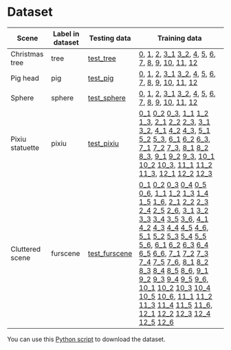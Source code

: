 # Dataset

| Scene             | Label in dataset  | Testing data | Training data|
|-------------------| ------------------|----------------------------------------------------------------------------------------| --|
| Christmas tree    | tree              |[test_tree](https://igpublicshare.z20.web.core.windows.net/DeferredNeuralLighting/data/tree/Test.zip)         | [0](https://igpublicshare.z20.web.core.windows.net/DeferredNeuralLighting/data/tree/Train/PL/Cluster_0/Cluster_0_0.tfrecords),  [1](https://igpublicshare.z20.web.core.windows.net/DeferredNeuralLighting/data/tree/Train/PL/Cluster_1/Cluster_1_0.tfrecords),  [2](https://igpublicshare.z20.web.core.windows.net/DeferredNeuralLighting/data/tree/Train/PL/Cluster_2/Cluster_2_0.tfrecords),  [3_1](https://igpublicshare.z20.web.core.windows.net/DeferredNeuralLighting/data/tree/Train/PL/Cluster_3/Cluster_3_0.tfrecords)  [3_2](https://igpublicshare.z20.web.core.windows.net/DeferredNeuralLighting/data/tree/Train/PL/Cluster_3/Cluster_3_1.tfrecords),  [4](https://igpublicshare.z20.web.core.windows.net/DeferredNeuralLighting/data/tree/Train/PL/Cluster_4/Cluster_4_0.tfrecords),  [5](https://igpublicshare.z20.web.core.windows.net/DeferredNeuralLighting/data/tree/Train/PL/Cluster_5/Cluster_5_0.tfrecords),  [6](https://igpublicshare.z20.web.core.windows.net/DeferredNeuralLighting/data/tree/Train/PL/Cluster_6/Cluster_6_0.tfrecords),  [7](https://igpublicshare.z20.web.core.windows.net/DeferredNeuralLighting/data/tree/Train/PL/Cluster_7/Cluster_7_0.tfrecords),  [8](https://igpublicshare.z20.web.core.windows.net/DeferredNeuralLighting/data/tree/Train/PL/Cluster_8/Cluster_8_0.tfrecords),  [9](https://igpublicshare.z20.web.core.windows.net/DeferredNeuralLighting/data/tree/Train/PL/Cluster_9/Cluster_9_0.tfrecords),  [10](https://igpublicshare.z20.web.core.windows.net/DeferredNeuralLighting/data/tree/Train/PL/Cluster_10/Cluster_10_0.tfrecords),  [11](https://igpublicshare.z20.web.core.windows.net/DeferredNeuralLighting/data/tree/Train/PL/Cluster_11/Cluster_11_0.tfrecords),  [12](https://igpublicshare.z20.web.core.windows.net/DeferredNeuralLighting/data/tree/Train/PL/Cluster_12/Cluster_12_0.tfrecords)  |
| Pig head          | pig               |[test_pig](https://igpublicshare.z20.web.core.windows.net/DeferredNeuralLighting/data/pig/Test.zip)           |[0](https://igpublicshare.z20.web.core.windows.net/DeferredNeuralLighting/data/pig/Train/PL/Cluster_0/Cluster_0_0.tfrecords),  [1](https://igpublicshare.z20.web.core.windows.net/DeferredNeuralLighting/data/pig/Train/PL/Cluster_1/Cluster_1_0.tfrecords),  [2](https://igpublicshare.z20.web.core.windows.net/DeferredNeuralLighting/data/pig/Train/PL/Cluster_2/Cluster_2_0.tfrecords),  [3_1](https://igpublicshare.z20.web.core.windows.net/DeferredNeuralLighting/data/pig/Train/PL/Cluster_3/Cluster_3_0.tfrecords)  [3_2](https://igpublicshare.z20.web.core.windows.net/DeferredNeuralLighting/data/pig/Train/PL/Cluster_3/Cluster_3_1.tfrecords),  [4](https://igpublicshare.z20.web.core.windows.net/DeferredNeuralLighting/data/pig/Train/PL/Cluster_4/Cluster_4_0.tfrecords),  [5](https://igpublicshare.z20.web.core.windows.net/DeferredNeuralLighting/data/pig/Train/PL/Cluster_5/Cluster_5_0.tfrecords),  [6](https://igpublicshare.z20.web.core.windows.net/DeferredNeuralLighting/data/pig/Train/PL/Cluster_6/Cluster_6_0.tfrecords),  [7](https://igpublicshare.z20.web.core.windows.net/DeferredNeuralLighting/data/pig/Train/PL/Cluster_7/Cluster_7_0.tfrecords),  [8](https://igpublicshare.z20.web.core.windows.net/DeferredNeuralLighting/data/pig/Train/PL/Cluster_8/Cluster_8_0.tfrecords),  [9](https://igpublicshare.z20.web.core.windows.net/DeferredNeuralLighting/data/pig/Train/PL/Cluster_9/Cluster_9_0.tfrecords),  [10](https://igpublicshare.z20.web.core.windows.net/DeferredNeuralLighting/data/pig/Train/PL/Cluster_10/Cluster_10_0.tfrecords),  [11](https://igpublicshare.z20.web.core.windows.net/DeferredNeuralLighting/data/pig/Train/PL/Cluster_11/Cluster_11_0.tfrecords),  [12](https://igpublicshare.z20.web.core.windows.net/DeferredNeuralLighting/data/pig/Train/PL/Cluster_12/Cluster_12_0.tfrecords)|
| Sphere            | sphere            |[test_sphere](https://igpublicshare.z20.web.core.windows.net/DeferredNeuralLighting/data/sphere/Test.zip)     | [0](https://igpublicshare.z20.web.core.windows.net/DeferredNeuralLighting/data/sphere/Train/PL/Cluster_0/Cluster_0_0.tfrecords),  [1](https://igpublicshare.z20.web.core.windows.net/DeferredNeuralLighting/data/sphere/Train/PL/Cluster_1/Cluster_1_0.tfrecords),  [2](https://igpublicshare.z20.web.core.windows.net/DeferredNeuralLighting/data/sphere/Train/PL/Cluster_2/Cluster_2_0.tfrecords),  [3_1](https://igpublicshare.z20.web.core.windows.net/DeferredNeuralLighting/data/sphere/Train/PL/Cluster_3/Cluster_3_0.tfrecords)  [3_2](https://igpublicshare.z20.web.core.windows.net/DeferredNeuralLighting/data/sphere/Train/PL/Cluster_3/Cluster_3_1.tfrecords),  [4](https://igpublicshare.z20.web.core.windows.net/DeferredNeuralLighting/data/sphere/Train/PL/Cluster_4/Cluster_4_0.tfrecords),  [5](https://igpublicshare.z20.web.core.windows.net/DeferredNeuralLighting/data/sphere/Train/PL/Cluster_5/Cluster_5_0.tfrecords),  [6](https://igpublicshare.z20.web.core.windows.net/DeferredNeuralLighting/data/sphere/Train/PL/Cluster_6/Cluster_6_0.tfrecords),  [7](https://igpublicshare.z20.web.core.windows.net/DeferredNeuralLighting/data/sphere/Train/PL/Cluster_7/Cluster_7_0.tfrecords),  [8](https://igpublicshare.z20.web.core.windows.net/DeferredNeuralLighting/data/sphere/Train/PL/Cluster_8/Cluster_8_0.tfrecords),  [9](https://igpublicshare.z20.web.core.windows.net/DeferredNeuralLighting/data/sphere/Train/PL/Cluster_9/Cluster_9_0.tfrecords),  [10](https://igpublicshare.z20.web.core.windows.net/DeferredNeuralLighting/data/sphere/Train/PL/Cluster_10/Cluster_10_0.tfrecords),  [11](https://igpublicshare.z20.web.core.windows.net/DeferredNeuralLighting/data/sphere/Train/PL/Cluster_11/Cluster_11_0.tfrecords),  [12](https://igpublicshare.z20.web.core.windows.net/DeferredNeuralLighting/data/sphere/Train/PL/Cluster_12/Cluster_12_0.tfrecords) |
| Pixiu statuette   | pixiu             |[test_pixiu](https://igpublicshare.z20.web.core.windows.net/DeferredNeuralLighting/data/pixiu/Test.zip)       | [0_1](https://igpublicshare.z20.web.core.windows.net/DeferredNeuralLighting/data/pixiu/Train/PL/Cluster_0/Cluster_0_0seq1.tfrecords) [0_2](https://igpublicshare.z20.web.core.windows.net/DeferredNeuralLighting/data/pixiu/Train/PL/Cluster_0/Cluster_0_0seq2.tfrecords) [0_3](https://igpublicshare.z20.web.core.windows.net/DeferredNeuralLighting/data/pixiu/Train/PL/Cluster_0/Cluster_0_0seq3.tfrecords), [1_1](https://igpublicshare.z20.web.core.windows.net/DeferredNeuralLighting/data/pixiu/Train/PL/Cluster_1/Cluster_1_0seq1.tfrecords) [1_2](https://igpublicshare.z20.web.core.windows.net/DeferredNeuralLighting/data/pixiu/Train/PL/Cluster_1/Cluster_1_0seq2.tfrecords) [1_3](https://igpublicshare.z20.web.core.windows.net/DeferredNeuralLighting/data/pixiu/Train/PL/Cluster_1/Cluster_1_0seq3.tfrecords),    [2_1](https://igpublicshare.z20.web.core.windows.net/DeferredNeuralLighting/data/pixiu/Train/PL/Cluster_2/Cluster_2_0seq1.tfrecords) [2_2](https://igpublicshare.z20.web.core.windows.net/DeferredNeuralLighting/data/pixiu/Train/PL/Cluster_2/Cluster_2_0seq2.tfrecords) [2_3](https://igpublicshare.z20.web.core.windows.net/DeferredNeuralLighting/data/pixiu/Train/PL/Cluster_2/Cluster_2_0seq3.tfrecords),    [3_1](https://igpublicshare.z20.web.core.windows.net/DeferredNeuralLighting/data/pixiu/Train/PL/Cluster_3/Cluster_3_0seq2.tfrecords) [3_2](https://igpublicshare.z20.web.core.windows.net/DeferredNeuralLighting/data/pixiu/Train/PL/Cluster_3/Cluster_3_0seq3.tfrecords),   [4_1](https://igpublicshare.z20.web.core.windows.net/DeferredNeuralLighting/data/pixiu/Train/PL/Cluster_4/Cluster_4_0seq1.tfrecords) [4_2](https://igpublicshare.z20.web.core.windows.net/DeferredNeuralLighting/data/pixiu/Train/PL/Cluster_4/Cluster_4_0seq2.tfrecords) [4_3](https://igpublicshare.z20.web.core.windows.net/DeferredNeuralLighting/data/pixiu/Train/PL/Cluster_4/Cluster_4_0seq3.tfrecords),    [5_1](https://igpublicshare.z20.web.core.windows.net/DeferredNeuralLighting/data/pixiu/Train/PL/Cluster_5/Cluster_5_0seq1.tfrecords) [5_2](https://igpublicshare.z20.web.core.windows.net/DeferredNeuralLighting/data/pixiu/Train/PL/Cluster_5/Cluster_5_0seq2.tfrecords) [5_3](https://igpublicshare.z20.web.core.windows.net/DeferredNeuralLighting/data/pixiu/Train/PL/Cluster_5/Cluster_5_0seq3.tfrecords),    [6_1](https://igpublicshare.z20.web.core.windows.net/DeferredNeuralLighting/data/pixiu/Train/PL/Cluster_6/Cluster_6_0seq1.tfrecords) [6_2](https://igpublicshare.z20.web.core.windows.net/DeferredNeuralLighting/data/pixiu/Train/PL/Cluster_6/Cluster_6_0seq2.tfrecords) [6_3](https://igpublicshare.z20.web.core.windows.net/DeferredNeuralLighting/data/pixiu/Train/PL/Cluster_6/Cluster_6_0seq3.tfrecords),    [7_1](https://igpublicshare.z20.web.core.windows.net/DeferredNeuralLighting/data/pixiu/Train/PL/Cluster_7/Cluster_7_0seq1.tfrecords) [7_2](https://igpublicshare.z20.web.core.windows.net/DeferredNeuralLighting/data/pixiu/Train/PL/Cluster_7/Cluster_7_0seq2.tfrecords) [7_3](https://igpublicshare.z20.web.core.windows.net/DeferredNeuralLighting/data/pixiu/Train/PL/Cluster_7/Cluster_7_0seq3.tfrecords),    [8_1](https://igpublicshare.z20.web.core.windows.net/DeferredNeuralLighting/data/pixiu/Train/PL/Cluster_8/Cluster_8_0seq1.tfrecords) [8_2](https://igpublicshare.z20.web.core.windows.net/DeferredNeuralLighting/data/pixiu/Train/PL/Cluster_8/Cluster_8_0seq2.tfrecords) [8_3](https://igpublicshare.z20.web.core.windows.net/DeferredNeuralLighting/data/pixiu/Train/PL/Cluster_8/Cluster_8_0seq3.tfrecords),    [9_1](https://igpublicshare.z20.web.core.windows.net/DeferredNeuralLighting/data/pixiu/Train/PL/Cluster_9/Cluster_9_0seq1.tfrecords) [9_2](https://igpublicshare.z20.web.core.windows.net/DeferredNeuralLighting/data/pixiu/Train/PL/Cluster_9/Cluster_9_0seq2.tfrecords) [9_3](https://igpublicshare.z20.web.core.windows.net/DeferredNeuralLighting/data/pixiu/Train/PL/Cluster_9/Cluster_9_0seq3.tfrecords),    [10_1](https://igpublicshare.z20.web.core.windows.net/DeferredNeuralLighting/data/pixiu/Train/PL/Cluster_10/Cluster_10_0seq1.tfrecords) [10_2](https://igpublicshare.z20.web.core.windows.net/DeferredNeuralLighting/data/pixiu/Train/PL/Cluster_10/Cluster_10_0seq2.tfrecords) [10_3](https://igpublicshare.z20.web.core.windows.net/DeferredNeuralLighting/data/pixiu/Train/PL/Cluster_10/Cluster_10_0seq3.tfrecords),    [11_1](https://igpublicshare.z20.web.core.windows.net/DeferredNeuralLighting/data/pixiu/Train/PL/Cluster_11/Cluster_11_0seq1.tfrecords) [11_2](https://igpublicshare.z20.web.core.windows.net/DeferredNeuralLighting/data/pixiu/Train/PL/Cluster_11/Cluster_11_0seq2.tfrecords) [11_3](https://igpublicshare.z20.web.core.windows.net/DeferredNeuralLighting/data/pixiu/Train/PL/Cluster_11/Cluster_11_0seq3.tfrecords),     [12_1](https://igpublicshare.z20.web.core.windows.net/DeferredNeuralLighting/data/pixiu/Train/PL/Cluster_12/Cluster_12_0seq1.tfrecords) [12_2](https://igpublicshare.z20.web.core.windows.net/DeferredNeuralLighting/data/pixiu/Train/PL/Cluster_12/Cluster_12_0seq2.tfrecords) [12_3](https://igpublicshare.z20.web.core.windows.net/DeferredNeuralLighting/data/pixiu/Train/PL/Cluster_12/Cluster_12_0seq3.tfrecords)    |
| Cluttered scene   | furscene          |[test_furscene](https://igpublicshare.z20.web.core.windows.net/DeferredNeuralLighting/data/furscene/Test.zip) | [0_1](https://igpublicshare.z20.web.core.windows.net/DeferredNeuralLighting/data/furscene/Train/PL/Cluster_0/Cluster_0_0seq_1.tfrecords) [0_2](https://igpublicshare.z20.web.core.windows.net/DeferredNeuralLighting/data/furscene/Train/PL/Cluster_0/Cluster_0_0seq_2.tfrecords) [0_3](https://igpublicshare.z20.web.core.windows.net/DeferredNeuralLighting/data/furscene/Train/PL/Cluster_0/Cluster_0_0seq_3.tfrecords) [0_4](https://igpublicshare.z20.web.core.windows.net/DeferredNeuralLighting/data/furscene/Train/PL/Cluster_0/Cluster_0_0seq_4.tfrecords) [0_5](https://igpublicshare.z20.web.core.windows.net/DeferredNeuralLighting/data/furscene/Train/PL/Cluster_0/Cluster_0_0seq_5.tfrecords) [0_6](https://igpublicshare.z20.web.core.windows.net/DeferredNeuralLighting/data/furscene/Train/PL/Cluster_0/Cluster_0_0seq_6.tfrecords),  [1_1](https://igpublicshare.z20.web.core.windows.net/DeferredNeuralLighting/data/furscene/Train/PL/Cluster_1/Cluster_1_0seq_1.tfrecords) [1_2](https://igpublicshare.z20.web.core.windows.net/DeferredNeuralLighting/data/furscene/Train/PL/Cluster_1/Cluster_1_0seq_2.tfrecords) [1_3](https://igpublicshare.z20.web.core.windows.net/DeferredNeuralLighting/data/furscene/Train/PL/Cluster_1/Cluster_1_0seq_3.tfrecords) [1_4](https://igpublicshare.z20.web.core.windows.net/DeferredNeuralLighting/data/furscene/Train/PL/Cluster_1/Cluster_1_0seq_4.tfrecords) [1_5](https://igpublicshare.z20.web.core.windows.net/DeferredNeuralLighting/data/furscene/Train/PL/Cluster_1/Cluster_1_0seq_5.tfrecords) [1_6](https://igpublicshare.z20.web.core.windows.net/DeferredNeuralLighting/data/furscene/Train/PL/Cluster_1/Cluster_1_0seq_6.tfrecords),  [2_1](https://igpublicshare.z20.web.core.windows.net/DeferredNeuralLighting/data/furscene/Train/PL/Cluster_2/Cluster_2_0seq_1.tfrecords) [2_2](https://igpublicshare.z20.web.core.windows.net/DeferredNeuralLighting/data/furscene/Train/PL/Cluster_2/Cluster_2_0seq_2.tfrecords) [2_3](https://igpublicshare.z20.web.core.windows.net/DeferredNeuralLighting/data/furscene/Train/PL/Cluster_2/Cluster_2_0seq_3.tfrecords) [2_4](https://igpublicshare.z20.web.core.windows.net/DeferredNeuralLighting/data/furscene/Train/PL/Cluster_2/Cluster_2_0seq_4.tfrecords) [2_5](https://igpublicshare.z20.web.core.windows.net/DeferredNeuralLighting/data/furscene/Train/PL/Cluster_2/Cluster_2_0seq_5.tfrecords) [2_6](https://igpublicshare.z20.web.core.windows.net/DeferredNeuralLighting/data/furscene/Train/PL/Cluster_2/Cluster_2_0seq_6.tfrecords),  [3_1](https://igpublicshare.z20.web.core.windows.net/DeferredNeuralLighting/data/furscene/Train/PL/Cluster_3/Cluster_3_0seq_1.tfrecords) [3_2](https://igpublicshare.z20.web.core.windows.net/DeferredNeuralLighting/data/furscene/Train/PL/Cluster_3/Cluster_3_0seq_2.tfrecords) [3_3](https://igpublicshare.z20.web.core.windows.net/DeferredNeuralLighting/data/furscene/Train/PL/Cluster_3/Cluster_3_0seq_3.tfrecords) [3_4](https://igpublicshare.z20.web.core.windows.net/DeferredNeuralLighting/data/furscene/Train/PL/Cluster_3/Cluster_3_0seq_4.tfrecords) [3_5](https://igpublicshare.z20.web.core.windows.net/DeferredNeuralLighting/data/furscene/Train/PL/Cluster_3/Cluster_3_0seq_5.tfrecords) [3_6](https://igpublicshare.z20.web.core.windows.net/DeferredNeuralLighting/data/furscene/Train/PL/Cluster_3/Cluster_3_0seq_6.tfrecords),  [4_1](https://igpublicshare.z20.web.core.windows.net/DeferredNeuralLighting/data/furscene/Train/PL/Cluster_4/Cluster_4_0seq_1.tfrecords) [4_2](https://igpublicshare.z20.web.core.windows.net/DeferredNeuralLighting/data/furscene/Train/PL/Cluster_4/Cluster_4_0seq_2.tfrecords) [4_3](https://igpublicshare.z20.web.core.windows.net/DeferredNeuralLighting/data/furscene/Train/PL/Cluster_4/Cluster_4_0seq_3.tfrecords) [4_4](https://igpublicshare.z20.web.core.windows.net/DeferredNeuralLighting/data/furscene/Train/PL/Cluster_4/Cluster_4_0seq_4.tfrecords) [4_5](https://igpublicshare.z20.web.core.windows.net/DeferredNeuralLighting/data/furscene/Train/PL/Cluster_4/Cluster_4_0seq_5.tfrecords) [4_6](https://igpublicshare.z20.web.core.windows.net/DeferredNeuralLighting/data/furscene/Train/PL/Cluster_4/Cluster_4_0seq_6.tfrecords),  [5_1](https://igpublicshare.z20.web.core.windows.net/DeferredNeuralLighting/data/furscene/Train/PL/Cluster_5/Cluster_5_0seq_1.tfrecords) [5_2](https://igpublicshare.z20.web.core.windows.net/DeferredNeuralLighting/data/furscene/Train/PL/Cluster_5/Cluster_5_0seq_2.tfrecords) [5_3](https://igpublicshare.z20.web.core.windows.net/DeferredNeuralLighting/data/furscene/Train/PL/Cluster_5/Cluster_5_0seq_3.tfrecords) [5_4](https://igpublicshare.z20.web.core.windows.net/DeferredNeuralLighting/data/furscene/Train/PL/Cluster_5/Cluster_5_0seq_4.tfrecords) [5_5](https://igpublicshare.z20.web.core.windows.net/DeferredNeuralLighting/data/furscene/Train/PL/Cluster_5/Cluster_5_0seq_5.tfrecords) [5_6](https://igpublicshare.z20.web.core.windows.net/DeferredNeuralLighting/data/furscene/Train/PL/Cluster_5/Cluster_5_0seq_6.tfrecords),  [6_1](https://igpublicshare.z20.web.core.windows.net/DeferredNeuralLighting/data/furscene/Train/PL/Cluster_6/Cluster_6_0seq_1.tfrecords) [6_2](https://igpublicshare.z20.web.core.windows.net/DeferredNeuralLighting/data/furscene/Train/PL/Cluster_6/Cluster_6_0seq_2.tfrecords) [6_3](https://igpublicshare.z20.web.core.windows.net/DeferredNeuralLighting/data/furscene/Train/PL/Cluster_6/Cluster_6_0seq_3.tfrecords) [6_4](https://igpublicshare.z20.web.core.windows.net/DeferredNeuralLighting/data/furscene/Train/PL/Cluster_6/Cluster_6_0seq_4.tfrecords) [6_5](https://igpublicshare.z20.web.core.windows.net/DeferredNeuralLighting/data/furscene/Train/PL/Cluster_6/Cluster_6_0seq_5.tfrecords) [6_6](https://igpublicshare.z20.web.core.windows.net/DeferredNeuralLighting/data/furscene/Train/PL/Cluster_6/Cluster_6_0seq_6.tfrecords),  [7_1](https://igpublicshare.z20.web.core.windows.net/DeferredNeuralLighting/data/furscene/Train/PL/Cluster_7/Cluster_7_0seq_1.tfrecords) [7_2](https://igpublicshare.z20.web.core.windows.net/DeferredNeuralLighting/data/furscene/Train/PL/Cluster_7/Cluster_7_0seq_2.tfrecords) [7_3](https://igpublicshare.z20.web.core.windows.net/DeferredNeuralLighting/data/furscene/Train/PL/Cluster_7/Cluster_7_0seq_3.tfrecords) [7_4](https://igpublicshare.z20.web.core.windows.net/DeferredNeuralLighting/data/furscene/Train/PL/Cluster_7/Cluster_7_0seq_4.tfrecords) [7_5](https://igpublicshare.z20.web.core.windows.net/DeferredNeuralLighting/data/furscene/Train/PL/Cluster_7/Cluster_7_0seq_5.tfrecords) [7_6](https://igpublicshare.z20.web.core.windows.net/DeferredNeuralLighting/data/furscene/Train/PL/Cluster_7/Cluster_7_0seq_6.tfrecords),  [8_1](https://igpublicshare.z20.web.core.windows.net/DeferredNeuralLighting/data/furscene/Train/PL/Cluster_8/Cluster_8_0seq_1.tfrecords) [8_2](https://igpublicshare.z20.web.core.windows.net/DeferredNeuralLighting/data/furscene/Train/PL/Cluster_8/Cluster_8_0seq_2.tfrecords) [8_3](https://igpublicshare.z20.web.core.windows.net/DeferredNeuralLighting/data/furscene/Train/PL/Cluster_8/Cluster_8_0seq_3.tfrecords) [8_4](https://igpublicshare.z20.web.core.windows.net/DeferredNeuralLighting/data/furscene/Train/PL/Cluster_8/Cluster_8_0seq_4.tfrecords) [8_5](https://igpublicshare.z20.web.core.windows.net/DeferredNeuralLighting/data/furscene/Train/PL/Cluster_8/Cluster_8_0seq_5.tfrecords) [8_6](https://igpublicshare.z20.web.core.windows.net/DeferredNeuralLighting/data/furscene/Train/PL/Cluster_8/Cluster_8_0seq_6.tfrecords),  [9_1](https://igpublicshare.z20.web.core.windows.net/DeferredNeuralLighting/data/furscene/Train/PL/Cluster_9/Cluster_9_0seq_1.tfrecords) [9_2](https://igpublicshare.z20.web.core.windows.net/DeferredNeuralLighting/data/furscene/Train/PL/Cluster_9/Cluster_9_0seq_2.tfrecords) [9_3](https://igpublicshare.z20.web.core.windows.net/DeferredNeuralLighting/data/furscene/Train/PL/Cluster_9/Cluster_9_0seq_3.tfrecords) [9_4](https://igpublicshare.z20.web.core.windows.net/DeferredNeuralLighting/data/furscene/Train/PL/Cluster_9/Cluster_9_0seq_4.tfrecords) [9_5](https://igpublicshare.z20.web.core.windows.net/DeferredNeuralLighting/data/furscene/Train/PL/Cluster_9/Cluster_9_0seq_5.tfrecords) [9_6](https://igpublicshare.z20.web.core.windows.net/DeferredNeuralLighting/data/furscene/Train/PL/Cluster_9/Cluster_9_0seq_6.tfrecords),  [10_1](https://igpublicshare.z20.web.core.windows.net/DeferredNeuralLighting/data/furscene/Train/PL/Cluster_10/Cluster_10_0seq_1.tfrecords) [10_2](https://igpublicshare.z20.web.core.windows.net/DeferredNeuralLighting/data/furscene/Train/PL/Cluster_10/Cluster_10_0seq_2.tfrecords) [10_3](https://igpublicshare.z20.web.core.windows.net/DeferredNeuralLighting/data/furscene/Train/PL/Cluster_10/Cluster_10_0seq_3.tfrecords) [10_4](https://igpublicshare.z20.web.core.windows.net/DeferredNeuralLighting/data/furscene/Train/PL/Cluster_10/Cluster_10_0seq_4.tfrecords) [10_5](https://igpublicshare.z20.web.core.windows.net/DeferredNeuralLighting/data/furscene/Train/PL/Cluster_10/Cluster_10_0seq_5.tfrecords) [10_6](https://igpublicshare.z20.web.core.windows.net/DeferredNeuralLighting/data/furscene/Train/PL/Cluster_10/Cluster_10_0seq_6.tfrecords),  [11_1](https://igpublicshare.z20.web.core.windows.net/DeferredNeuralLighting/data/furscene/Train/PL/Cluster_11/Cluster_11_0seq_1.tfrecords) [11_2](https://igpublicshare.z20.web.core.windows.net/DeferredNeuralLighting/data/furscene/Train/PL/Cluster_11/Cluster_11_0seq_2.tfrecords) [11_3](https://igpublicshare.z20.web.core.windows.net/DeferredNeuralLighting/data/furscene/Train/PL/Cluster_11/Cluster_11_0seq_3.tfrecords) [11_4](https://igpublicshare.z20.web.core.windows.net/DeferredNeuralLighting/data/furscene/Train/PL/Cluster_11/Cluster_11_0seq_4.tfrecords) [11_5](https://igpublicshare.z20.web.core.windows.net/DeferredNeuralLighting/data/furscene/Train/PL/Cluster_11/Cluster_11_0seq_5.tfrecords) [11_6](https://igpublicshare.z20.web.core.windows.net/DeferredNeuralLighting/data/furscene/Train/PL/Cluster_11/Cluster_11_0seq_6.tfrecords),  [12_1](https://igpublicshare.z20.web.core.windows.net/DeferredNeuralLighting/data/furscene/Train/PL/Cluster_12/Cluster_12_0seq_1.tfrecords) [12_2](https://igpublicshare.z20.web.core.windows.net/DeferredNeuralLighting/data/furscene/Train/PL/Cluster_12/Cluster_12_0seq_2.tfrecords) [12_3](https://igpublicshare.z20.web.core.windows.net/DeferredNeuralLighting/data/furscene/Train/PL/Cluster_12/Cluster_12_0seq_3.tfrecords) [12_4](https://igpublicshare.z20.web.core.windows.net/DeferredNeuralLighting/data/furscene/Train/PL/Cluster_12/Cluster_12_0seq_4.tfrecords) [12_5](https://igpublicshare.z20.web.core.windows.net/DeferredNeuralLighting/data/furscene/Train/PL/Cluster_12/Cluster_12_0seq_5.tfrecords) [12_6](https://igpublicshare.z20.web.core.windows.net/DeferredNeuralLighting/data/furscene/Train/PL/Cluster_12/Cluster_12_0seq_6.tfrecords)  |

You can use this [Python script](download_dataset.py) to download the dataset.
